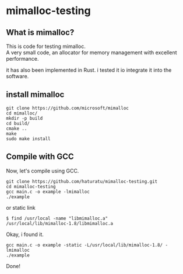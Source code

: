 # mimalloc-testing
## What is mimalloc?
This is code for testing mimalloc.  
A very small code, an allocator for memory management with excellent performance.  
  
it has also been implemented in Rust. i tested it io integrate it into the software.  
  
## install mimalloc
```
git clone https://github.com/microsoft/mimalloc
cd mimalloc/
mkdir -p build
cd build/
cmake ..
make
sudo make install
```
  
## Compile with GCC
Now, let's compile using GCC.
```
git clone https://github.com/haturatu/mimalloc-testing.git
cd mimalloc-testing
gcc main.c -o example -lmimalloc
./example
```
or static link
```
$ find /usr/local -name "libmimalloc.a"
/usr/local/lib/mimalloc-1.8/libmimalloc.a
```
Okay, i found it.
```
gcc main.c -o example -static -L/usr/local/lib/mimalloc-1.8/ -lmimalloc
./example
```
Done!
